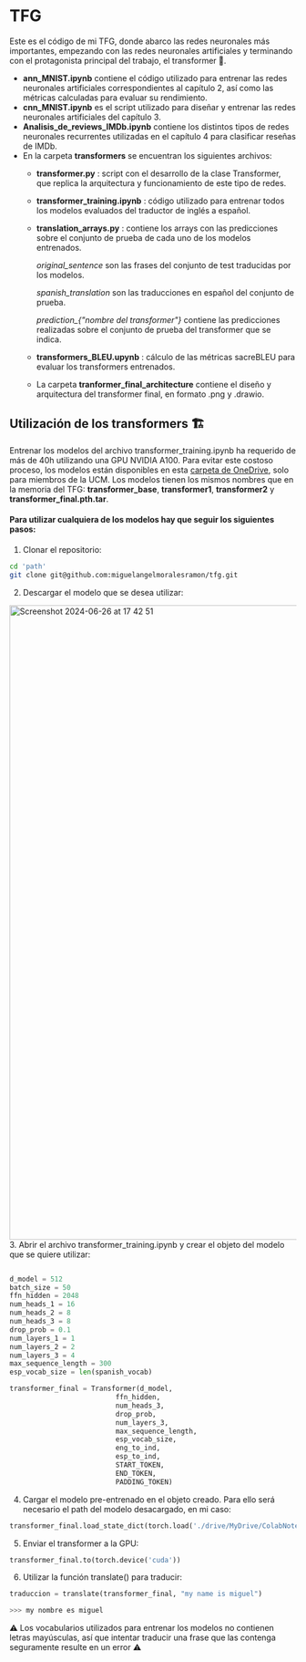 # TFG
Este es el código de mi TFG, donde abarco las redes neuronales más importantes, empezando con las redes neuronales artificiales y terminando con el protagonista principal del trabajo, el transformer 🚀. 

- **ann_MNIST.ipynb** contiene el código utilizado para entrenar las redes neuronales artificiales correspondientes al capítulo 2, así como las métricas calculadas para evaluar su rendimiento.
- **cnn_MNIST.ipynb** es el script utilizado para diseñar y entrenar las redes neuronales artificiales del capítulo 3.
- **Analisis_de_reviews_IMDb.ipynb** contiene los distintos tipos de redes neuronales recurrentes utilizadas en el capítulo 4 para clasificar reseñas de IMDb.
- En la carpeta **transformers** se encuentran los siguientes archivos:
  - **transformer.py** : script con el desarrollo de la clase Transformer, que replica la arquitectura y funcionamiento de este tipo de redes.
  - **transformer_training.ipynb** : código utilizado para entrenar todos los modelos evaluados del traductor de inglés a español.
  - **translation_arrays.py** : contiene los arrays con las predicciones sobre el conjunto de prueba de cada uno de los modelos entrenados.
    
    *original_sentence* son las frases del conjunto de test traducidas por los modelos.
    
    *spanish_translation* son las traducciones en español del conjunto de prueba.
    
    *prediction_{"nombre del transformer"}* contiene las predicciones realizadas sobre el conjunto de prueba del transformer que se indica.
  - **transformers_BLEU.upynb** : cálculo de las métricas sacreBLEU para evaluar los transformers entrenados.
  - La carpeta **tranformer_final_architecture** contiene el diseño y arquitectura del transformer final, en formato .png y .drawio.

## Utilización de los transformers 🏗️
Entrenar los modelos del archivo transformer_training.ipynb ha requerido de más de 40h utilizando una GPU NVIDIA A100. Para evitar este costoso proceso, los modelos están disponibles en esta [carpeta de OneDrive](https://ucomplutense-my.sharepoint.com/:f:/g/personal/mimora02_ucm_es/EpydMcjnsEJHkTRVycbAA8EBFRQMjzfQFhnJGbe5bDzXug?e=yXNT56), solo para miembros de la UCM. Los modelos tienen los mismos nombres que en la memoria del TFG: **transformer_base**, **transformer1**, **transformer2** y **transformer_final.pth.tar**.

#### Para utilizar cualquiera de los modelos hay que seguir los siguientes pasos:

1. Clonar el repositorio:
```bash
cd 'path'
git clone git@github.com:miguelangelmoralesramon/tfg.git
```
2. Descargar el modelo que se desea utilizar:
<img width="1113" alt="Screenshot 2024-06-26 at 17 42 51" src="https://github.com/miguelangelmoralesramon/tfg/assets/30403390/9d658279-f419-4d62-8ba0-fce7d41aec84">
3. Abrir el archivo transformer_training.ipynb y crear el objeto del modelo que se quiere utilizar:

```python

d_model = 512
batch_size = 50
ffn_hidden = 2048
num_heads_1 = 16
num_heads_2 = 8
num_heads_3 = 8
drop_prob = 0.1
num_layers_1 = 1
num_layers_2 = 2
num_layers_3 = 4
max_sequence_length = 300
esp_vocab_size = len(spanish_vocab)

transformer_final = Transformer(d_model,
                          ffn_hidden,
                          num_heads_3,
                          drop_prob,
                          num_layers_3,
                          max_sequence_length,
                          esp_vocab_size,
                          eng_to_ind,
                          esp_to_ind,
                          START_TOKEN,
                          END_TOKEN,
                          PADDING_TOKEN)
```
4. Cargar el modelo pre-entrenado en el objeto creado. Para ello será necesario el path del modelo desacargado, en mi caso:
   
```python
transformer_final.load_state_dict(torch.load('./drive/MyDrive/ColabNotebooks/Models/transformer_final.pth.tar',map_location=torch.device('cuda')))
```
5. Enviar el transformer a la GPU:
```python
transformer_final.to(torch.device('cuda'))
```
6. Utilizar la función translate() para traducir:
```python
traduccion = translate(transformer_final, "my name is miguel")
```
```bash
>>> my nombre es miguel
```
:warning: Los vocabularios utilizados para entrenar los modelos no contienen letras mayúsculas, así que intentar traducir una frase que las contenga seguramente resulte en un error :warning:
